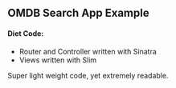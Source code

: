 ## OMDB Search App Example

#### Diet Code:
* Router and Controller written with Sinatra
* Views written with Slim

Super light weight code, yet extremely readable.
